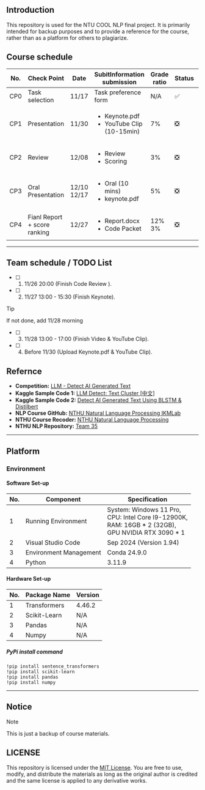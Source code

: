 ## Introduction

This repository is used for the NTU COOL NLP final project. It is primarily intended for backup purposes and to provide a reference for the course, rather than as a platform for others to plagiarize.

## Course schedule

| No. | Check Point | Date | SubitInformation submission | Grade ratio | Status | Note |
| --- | ----------- | ---- | --------------------------- | ----------- | -------- | ---- |
| CP0 | Task selection | 11/17 | Task preference form | N/A | ✅ | N/A |
| CP1 | Presentation | 11/30 | <ul><li>Keynote.pdf</li><li>YouTube Clip (10-15min)</li></ul> | 7% | ❎ | N/A |
| CP2 | Review | 12/08 | <ul><li>Review </li><li>Scoring </li></ul> | 3% | ❎ | N/A |
| CP3 | Oral Presentation | 12/10 </br> 12/17 | <ul><li>Oral (10 mins)</li><li>keynote.pdf </li></ul> | 5% | ❎ | N/A |
| CP4 |  Fianl Report + score ranking | 12/27 | <ul><li> Report.docx </li><li>Code Packet </li></ul> | 12% </br> 3% | ❎ | N/A |

---

## Team schedule / TODO List

- [ ] 1. 11/26 20:00 (Finish Code Review ).
- [ ] 2. 11/27 13:00 - 15:30 (Finish Keynote).
> [!TIP]
> If not done, add 11/28 morning
- [ ] 3. 11/28 13:00 - 17:00 (Finish Video & YouTube Clip).
- [ ] 4. Before 11/30 (Upload Keynote.pdf & YouTube Clip).


## Refernce

- **Competition:** [LLM - Detect AI Generated Text](https://www.kaggle.com/competitions/llm-detect-ai-generated-text/data)
- **Kaggle Sample Code 1:** [LLM Detect: Text Cluster [中文]](https://www.kaggle.com/code/finlay/llm-detect-text-cluster)
- **Kaggle Sample Code 2:** [Detect AI Generated Text Using BLSTM & Distilbert](https://www.kaggle.com/code/shahbodsobhkhiz/detect-ai-generated-text-using-blstm-distilbert)
- **NLP Course GitHub:** [NTHU Natural Language Processing IKMLab](https://github.com/IKMLab/NTHU_Natural_Language_Processing)
- **NTHU Course Recoder:** [NTHU Natural Language Processing](https://github.com/Yucheng0208/NTUT-CSIE-Master-Course/tree/main/113-1/NTHU-Natural-Language-Processing)
- **NTHU NLP Repository:** [Team 35](https://github.com/wihaung/NTHU_NLP_2024_Term_Project_35)

---

## Platform

### Environment

#### Software Set-up
| No. | Component | Specification |
| --- | --------- | ------------- |
| 1 | Running Environment | System: Windows 11 Pro, </br> CPU: Intel Core I9-12900K, </br> RAM: 16GB * 2 (32GB), </br> GPU NVIDIA RTX 3090 * 1 |
| 2 | Visual Studio Code | Sep 2024 (Version 1.94) |
| 3 |Environment Management | Conda 24.9.0 |
| 4 | Python | 3.11.9 |


#### Hardware Set-up
| No. | Package Name | Version |
| --- | ------------ | ------- |
| 1 | Transformers |  4.46.2 |
| 2 | Scikit-Learn | N/A |
| 3 | Pandas | N/A |
| 4 | Numpy | N/A |

##### PyPi install command
``` 
!pip install sentence_transformers
!pip install scikit-learn
!pip install pandas
!pip install numpy
```

---

## Notice

> [!NOTE]
> This is just a backup of course materials.

## LICENSE

This repository is licensed under the [MIT License](LICENSE). You are free to use, modify, and distribute the materials as long as the original author is credited and the same license is applied to any derivative works.
